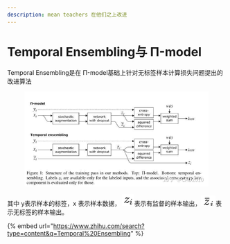 ```yaml
---
description: mean teachers 在他们之上改进
---
```


# Temporal Ensembling与   Π-model

Temporal Ensembling是在 Π-model基础上针对无标签样本计算损失问题提出的改进算法



<figure><img src="../../../.gitbook/assets/image (22).png" alt=""><figcaption></figcaption></figure>

其中 y表示样本的标签，x 表示样本数据， <img src="../../../.gitbook/assets/image (2) (2).png" alt="" data-size="line">表示有监督的样本输出，<img src="../../../.gitbook/assets/image (3) (2).png" alt="" data-size="line">表示无标签的样本输出。





{% embed url="https://www.zhihu.com/search?type=content&q=Temporal%20Ensembling" %}
